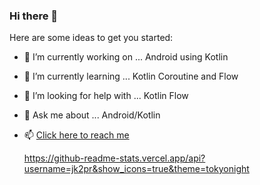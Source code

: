 ### Hi there 👋



Here are some ideas to get you started:

- 🔭 I’m currently working on ... Android using Kotlin
- 🌱 I’m currently learning ... Kotlin Coroutine and Flow
- 🤔 I’m looking for help with ... Kotlin Flow
- 💬 Ask me about ... Android/Kotlin
- 📫 [Click here to reach me](https://medium.com/@jk2pr)

    https://github-readme-stats.vercel.app/api?username=jk2pr&show_icons=true&theme=tokyonight

